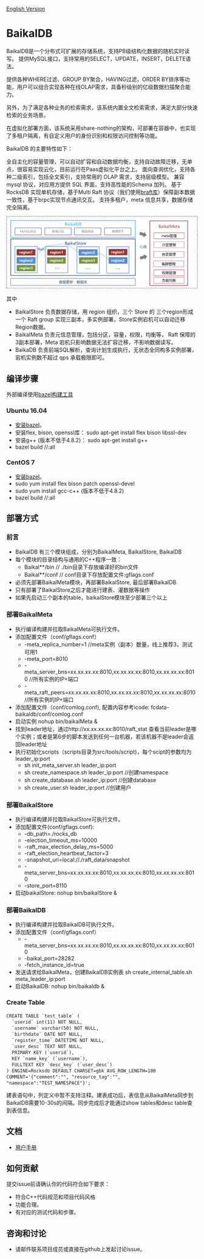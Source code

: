 [English Version](README.md)

# BaikalDB
BaikalDB是一个分布式可扩展的存储系统，支持PB级结构化数据的随机实时读写。
提供MySQL接口，支持常用的SELECT，UPDATE，INSERT，DELETE语法。

提供各种WHERE过滤、GROUP BY聚合，HAVING过滤，ORDER BY排序等功能，用户可以组合实现各种在线OLAP需求，具备秒级别的亿级数据扫描聚合能力。

另外，为了满足各种业务的检索需求，该系统内置全文检索需求，满足大部分快速检索的业务场景。

在虚拟化部署方面，该系统采用share-nothing的架构，可部署在容器中，也实现了多租户隔离，有自定义用户的身份识别和权限访问控制等功能。

BaikalDB 的主要特性如下：

全自主化的容量管理，可以自动扩容和自动数据均衡，支持自动故障迁移，无单点，很容易实现云化，目前运行在Paas虚拟化平台之上。
面向查询优化，支持各种二级索引，包括全文索引，支持常用的 OLAP 需求，支持层级模型。
兼容 mysql 协议，对应用方提供 SQL 界面，支持高性能的Schema 加列。
基于 RocksDB 实现单机存储，基于Multi Raft 协议（我们使用[braft库](https://github.com/brpc/braft)）保障副本数据一致性，基于brpc实现节点通讯交互。
支持多租户，meta 信息共享，数据存储完全隔离。

![BaikalDB架构简图](docs/resources/baikaldb_arch.png)

其中
* BaikalStore 负责数据存储，用 region 组织，三个 Store 的 三个region形成一个 Raft group 实现三副本，多实例部署，Store实例宕机可以自动迁移 Region数据。
* BaikalMeta 负责元信息管理，包括分区，容量，权限，均衡等， Raft 保障的3副本部署，Meta 宕机只影响数据无法扩容迁移，不影响数据读写。
* BaikaDB 负责前端SQL解析，查询计划生成执行，无状态全同构多实例部署，宕机实例数不超过 qps 承载极限即可。

## 编译步骤
外部编译使用[bazel构建工具](https://www.bazel.build)
### Ubuntu 16.04
* [安装bazel](https://docs.bazel.build/versions/master/install-ubuntu.html)。
* 安装flex, bison, openssl库：
  sudo apt-get install flex bison libssl-dev
* 安装g++ (版本不低于4.8.2)：
  sudo apt-get install g++
* bazel build //:all

### CentOS 7
* [安装bazel](https://docs.bazel.build/versions/master/install-redhat.html)。
* sudo yum install flex bison patch openssl-devel
* sudo yum install gcc-c++ (版本不低于4.8.2)
* bazel build //:all

## 部署方式
### 前言
* BaikalDB 有三个模块组成，分别为BaikalMeta, BaikalStore, BaikalDB
* 每个模块的目录结构与通用的C++程序一致：
  * Baikal**/bin  // ./bin目录下存放编译好的bin文件
  * Baikal**/conf // conf目录下存放配置文件:gflags.conf
* 必须先部署BaikalMeta模块，再部署BaikalStore, 最后部署BaikalDB
* 只有部署了BaikalStore之后才能进行建表、灌数据等操作
* 如果先启动三个副本的table，baikalStore模块至少部署三个以上

### 部署BaikalMeta
* 执行编译构建并拉取BaikalMeta可执行文件。
* 添加配置文件（conf/gflags.conf）
  * -meta_replica_number=1 //meta实例（副本）数量，线上推荐3，测试可用1
  * -meta_port=8010
  * -meta_server_bns=xx.xx.xx.xx:8010,xx.xx.xx.xx:8010,xx.xx.xx.xx:8010 //所有实例的IP+端口
  * -meta_raft_peers=xx.xx.xx.xx:8010,xx.xx.xx.xx:8010,xx.xx.xx.xx:8010 //所有实例的IP+端口
* 添加配置文件（conf/comlog.conf), 配置内容参考icode: fcdata-baikaldb/conf/comlog.conf
* 启动实例 nohup bin/baikalMeta &
* 找到leader地址，通过http://xx.xx.xx.xx:8010/raft_stat 查看当前leader是哪个实例；或者是第6步的脚本发送到任何一台机器，若该机器不是leader会返回leader地址
* 执行初始化scripts（scripts目录为src/tools/script)，每个scipt的参数均为leader_ip:port
  * sh init_meta_server.sh leader_ip:port
  * sh create_namespace.sh leader_ip:port //创建namespace
  * sh create_database.sh leader_ip:port //创建database
  * sh create_user.sh leader_ip:port //创建用户

### 部署BaikalStore
* 执行编译构建并拉取BaikalStore可执行文件。
* 添加配置文件(conf/gflags.conf):
  * -db_path=./rocks_db
  * -election_timeout_ms=10000
  * -raft_max_election_delay_ms=5000
  * -raft_election_heartbeat_factor=3
  * -snapshot_uri=local://./raft_data/snapshot
  * -meta_server_bns=xx.xx.xx.xx:8010,xx.xx.xx.xx:8010,xx.xx.xx.xx:8010
  * -store_port=8110
* 启动baikalStore: nohup bin/baikalStore &

### 部署BaikalDB
* 执行编译构建并拉取BaikalDB可执行文件。
* 添加配置文件（conf/gflags.conf）
  * -meta_server_bns=xx.xx.xx.xx:8010,xx.xx.xx.xx:8010,xx.xx.xx.xx:8010
  * -baikal_port=28282
  * -fetch_instance_id=true
* 发送请求给BaikalMeta，创建BaikalDB实例表
  sh create_internal_table.sh meta_leader_ip:port
* 启动BaikalDB: nohup bin/baikaldb &

### Create Table
```
CREATE TABLE `test_table` (
  `userid` int(11) NOT NULL,
  `username` varchar(50) NOT NULL,
  `birthdate` DATE NOT NULL,
  `register_time` DATETIME NOT NULL,
  `user_desc` TEXT NOT NULL,
  PRIMARY KEY (`userid`),
  KEY `name_key` (`username`),
  FULLTEXT KEY `desc_key` (`user_desc`)
) ENGINE=Rocksdb DEFAULT CHARSET=gbk AVG_ROW_LENGTH=100 COMMENT='{"comment":"", "resource_tag":"", "namespace":"TEST_NAMESPACE"}';
```
建表语句中，列定义中暂不支持注释。建表成功后，表信息从BaikalMeta同步到BaikalDB需要10-30s的间隔。同步完成后才能通过show tables和desc table查到表信息。

## 文档
* [用户手册](docs/cn/user_guide.md)

## 如何贡献
提交issue前请确认你的代码符合如下要求：
* 符合C++代码规范和项目代码风格
* 功能合理。
* 有对应的测试代码和步骤。

## 咨询和讨论
* 请邮件联系项目成员或直接在github上发起讨论issue。
